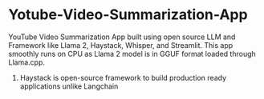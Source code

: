 # Yotube-Video-Summarization-App

YouTube Video Summarization App built using open source LLM and Framework like Llama 2, Haystack, Whisper, and Streamlit. This app smoothly runs on CPU as Llama 2 model is in GGUF format loaded through Llama.cpp.

1. Haystack is open-source framework to build production ready applications unlike Langchain